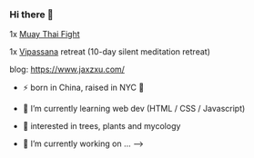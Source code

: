 ### Hi there 👋



1x [Muay Thai Fight](https://youtu.be/NSNgyCN6xHs)

1x [Vipassana](https://www.dhamma.org) retreat (10-day silent meditation retreat)



blog: https://www.jaxzxu.com/



- ⚡ born in China, raised in NYC :statue_of_liberty:
- 🌱 I’m currently learning web dev (HTML / CSS / Javascript)



- 🤔 interested in trees, plants and mycology 
- 🔭 I’m currently working on ...
-->
